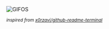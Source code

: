 <div align="justify">
<picture>
    <source media="(prefers-color-scheme: dark)" srcset="https://i.ibb.co/4Z8np9qc/output-gif.gif">
    <source media="(prefers-color-scheme: light)" srcset="https://i.ibb.co/4Z8np9qc/output-gif.gif">
    <img alt="GIFOS" src="https://i.ibb.co/4Z8np9qc/output-gif.gif">
</picture>

<sub><i>inspired from [x0rzavi/github-readme-terminal](https://github.com/x0rzavi/github-readme-terminal)</i></sub>

</div>

<!-- Image deletion URL: https://ibb.co/GvW4RB6X/5960058a8ebf6ceab4b3762d67e3b92a -->